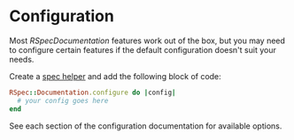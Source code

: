 # Configuration

Most _RSpecDocumentation_ features work out of the box, but you may need to configure certain features if the default configuration doesn't suit your needs.

Create a [spec helper](spec-helper.html) and add the following block of code:

```ruby
RSpec::Documentation.configure do |config|
  # your config goes here
end
```

See each section of the configuration documentation for available options.
